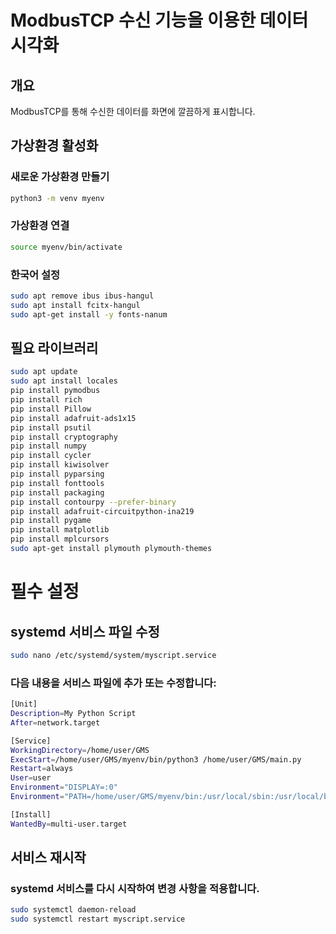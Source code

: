 # ModbusTCP 수신 기능을 이용한 데이터 시각화

## 개요
ModbusTCP를 통해 수신한 데이터를 화면에 깔끔하게 표시합니다.

## 가상환경 활성화
### 새로운 가상환경 만들기
```bash
python3 -m venv myenv
```
### 가상환경 연결
```bash
source myenv/bin/activate
```

### 한국어 설정 
```bash
sudo apt remove ibus ibus-hangul
sudo apt install fcitx-hangul
sudo apt-get install -y fonts-nanum
```
## 필요 라이브러리
```bash
sudo apt update
sudo apt install locales
pip install pymodbus
pip install rich
pip install Pillow
pip install adafruit-ads1x15
pip install psutil
pip install cryptography
pip install numpy
pip install cycler
pip install kiwisolver
pip install pyparsing
pip install fonttools
pip install packaging
pip install contourpy --prefer-binary
pip install adafruit-circuitpython-ina219
pip install pygame
pip install matplotlib
pip install mplcursors
sudo apt-get install plymouth plymouth-themes

```

# 필수 설정

## systemd 서비스 파일 수정


```bash
sudo nano /etc/systemd/system/myscript.service
```

### 다음 내용을 서비스 파일에 추가 또는 수정합니다:
```bash
[Unit]
Description=My Python Script
After=network.target

[Service]
WorkingDirectory=/home/user/GMS
ExecStart=/home/user/GMS/myenv/bin/python3 /home/user/GMS/main.py
Restart=always
User=user
Environment="DISPLAY=:0"
Environment="PATH=/home/user/GMS/myenv/bin:/usr/local/sbin:/usr/local/bin:/usr/sbin:/usr/bin:/sbin:/bin"

[Install]
WantedBy=multi-user.target
```

## 서비스 재시작 

### systemd 서비스를 다시 시작하여 변경 사항을 적용합니다.
```bash
sudo systemctl daemon-reload
sudo systemctl restart myscript.service
```


